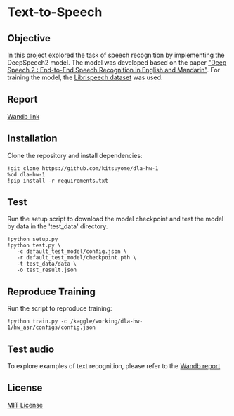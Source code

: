 # Text-to-Speech

## Objective

In this project explored the task of speech recognition by implementing the DeepSpeech2 model. The model was developed based on the paper ["Deep Speech 2 : End-to-End Speech Recognition in English and Mandarin"](http://proceedings.mlr.press/v48/amodei16.pdf). For training the model, the [Librispeech dataset](https://www.kaggle.com/datasets/a24998667/librispeech) was used.

## Report

[Wandb link](https://api.wandb.ai/links/kitsuyomi/r1280ing)

## Installation

Clone the repository and install dependencies:

```
!git clone https://github.com/kitsuyome/dla-hw-1
%cd dla-hw-1
!pip install -r requirements.txt
```

## Test

Run the setup script to download the model checkpoint and test the model by data in the 'test_data' directory.

```
!python setup.py
!python test.py \
   -c default_test_model/config.json \
   -r default_test_model/checkpoint.pth \
   -t test_data/data \
   -o test_result.json
```

## Reproduce Training

Run the script to reproduce training:

```
!python train.py -c /kaggle/working/dla-hw-1/hw_asr/configs/config.json
```

## Test audio

To explore examples of text recognition, please refer to the [Wandb report](https://api.wandb.ai/links/kitsuyomi/r1280ing)

## License

[MIT License](LICENSE)
